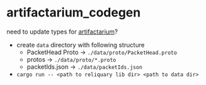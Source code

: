 # artifactarium_codegen

need to update types for [artifactarium](https://github.com/hashblen/artifactarium-codegen)?
- create `data` directory with following structure
  - PacketHead Proto -> `./data/proto/PacketHead.proto` 
  - protos -> `./data/proto/*.proto`
  - packetIds.json -> `./data/packetIds.json`
- `cargo run -- <path to reliquary lib dir> <path to data dir>`